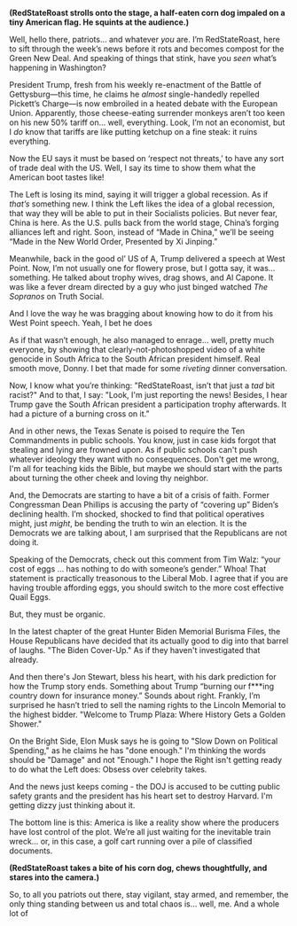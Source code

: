 **(RedStateRoast strolls onto the stage, a half-eaten corn dog impaled on a tiny American flag. He squints at the audience.)**

Well, hello there, patriots… and whatever *you* are. I’m RedStateRoast, here to sift through the week’s news before it rots and becomes compost for the Green New Deal. And speaking of things that stink, have you *seen* what’s happening in Washington?

President Trump, fresh from his weekly re-enactment of the Battle of Gettysburg—this time, he claims he *almost* single-handedly repelled Pickett’s Charge—is now embroiled in a heated debate with the European Union. Apparently, those cheese-eating surrender monkeys aren’t too keen on his new 50% tariff on… well, everything. Look, I’m not an economist, but I *do* know that tariffs are like putting ketchup on a fine steak: it ruins everything.

Now the EU says it must be based on ‘respect not threats,’ to have any sort of trade deal with the US. Well, I say its time to show them what the American boot tastes like!

The Left is losing its mind, saying it will trigger a global recession. As if *that’s* something new. I think the Left likes the idea of a global recession, that way they will be able to put in their Socialists policies. But never fear, China is here. As the U.S. pulls back from the world stage, China’s forging alliances left and right. Soon, instead of “Made in China,” we’ll be seeing “Made in the New World Order, Presented by Xi Jinping.”

Meanwhile, back in the good ol’ US of A, Trump delivered a speech at West Point. Now, I’m not usually one for flowery prose, but I gotta say, it was… something. He talked about trophy wives, drag shows, and Al Capone. It was like a fever dream directed by a guy who just binged watched *The Sopranos* on Truth Social.

And I love the way he was bragging about knowing how to do it from his West Point speech. Yeah, I bet he does

As if that wasn’t enough, he also managed to enrage… well, pretty much everyone, by showing that clearly-not-photoshopped video of a white genocide in South Africa to the South African president himself. Real smooth move, Donny. I bet that made for some *riveting* dinner conversation.

Now, I know what you’re thinking: "RedStateRoast, isn’t that just a *tad* bit racist?" And to that, I say: "Look, I'm just reporting the news! Besides, I hear Trump gave the South African president a participation trophy afterwards. It had a picture of a burning cross on it.”

And in other news, the Texas Senate is poised to require the Ten Commandments in public schools. You know, just in case kids forgot that stealing and lying are frowned upon. As if public schools can't push whatever ideology they want with no consequences. Don't get me wrong, I'm all for teaching kids the Bible, but maybe we should start with the parts about turning the other cheek and loving thy neighbor.

And, the Democrats are starting to have a bit of a crisis of faith. Former Congressman Dean Phillips is accusing the party of “covering up” Biden’s declining health. I’m shocked, shocked to find that political operatives might, just *might*, be bending the truth to win an election. It is the Democrats we are talking about, I am surprised that the Republicans are not doing it.

Speaking of the Democrats, check out this comment from Tim Walz: “your cost of eggs … has nothing to do with someone’s gender.” Whoa! That statement is practically treasonous to the Liberal Mob. I agree that if you are having trouble affording eggs, you should switch to the more cost effective Quail Eggs.

But, they must be organic.

In the latest chapter of the great Hunter Biden Memorial Burisma Files, the House Republicans have decided that its actually good to dig into that barrel of laughs. "The Biden Cover-Up." As if they haven't investigated that already.

And then there's Jon Stewart, bless his heart, with his dark prediction for how the Trump story ends. Something about Trump “burning our f***ing country down for insurance money.” Sounds about right. Frankly, I’m surprised he hasn’t tried to sell the naming rights to the Lincoln Memorial to the highest bidder. "Welcome to Trump Plaza: Where History Gets a Golden Shower."

On the Bright Side, Elon Musk says he is going to "Slow Down on Political Spending," as he claims he has "done enough." I'm thinking the words should be "Damage" and not "Enough." I hope the Right isn't getting ready to do what the Left does: Obsess over celebrity takes.

And the news just keeps coming - the DOJ is accused to be cutting public safety grants and the president has his heart set to destroy Harvard. I'm getting dizzy just thinking about it.

The bottom line is this: America is like a reality show where the producers have lost control of the plot. We’re all just waiting for the inevitable train wreck… or, in this case, a golf cart running over a pile of classified documents.

**(RedStateRoast takes a bite of his corn dog, chews thoughtfully, and stares into the camera.)**

So, to all you patriots out there, stay vigilant, stay armed, and remember, the only thing standing between us and total chaos is… well, me. And a whole lot of